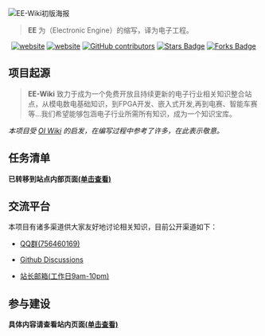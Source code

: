 ![EE-Wiki初版海报](https://s2.loli.net/2021/12/20/JOyzS3DleKQR4uc.jpg)

> **EE** 为（Electronic Engine）的缩写，译为电子工程。

<div align="center">
<a href="https://github.com/EE-Wiki/EE-Wiki/blob/main/README-en.md"><img src="https://img.shields.io/badge/README-EN-pink?style=flat-square" alt="website"/></a>
<a href="https://creativecommons.org/licenses/by-nc-sa/4.0/"><img src="https://img.shields.io/badge/license-BY--NC--SA_4.0-green?style=flat-square" alt="website"/></a>
<a href="https://github.com/EE-Wiki/EE-Wiki/graphs/contributors"><img alt="GitHub contributors" src="https://img.shields.io/github/contributors/EE-Wiki/EE-Wiki?color=2b9348&style=flat-square"></a>
<a href="https://github.com/EE-Wiki/EE-Wiki/stargazers"><img alt="Stars Badge" src="https://img.shields.io/github/stars/EE-Wiki/EE-Wiki?style=flat-square&color=ffb700"></a>
<a href="https://github.com/EE-Wiki/EE-Wiki/network/members"><img alt="Forks Badge" src="https://img.shields.io/github/forks/EE-Wiki/EE-Wiki?style=flat-square&color=8742b1"></a>
</div>

## 项目起源

> **EE-Wiki** 致力于成为一个免费开放且持续更新的电子行业相关知识整合站点，从模电数电基础知识，到FPGA开发、嵌入式开发,再到电赛、智能车赛等...我们希望能够包涵电子行业所需所有知识，成为一个知识宝库。

*本项目受 [OI Wiki](https://oi-wiki.org/) 的启发，在编写过程中参考了许多，在此表示敬意。*

## 任务清单

**已转移到站点内部页面[(单击查看)](https://eewiki.lwantaoo.xyz/intro/ToDoList/)**

## 交流平台

本项目有诸多渠道供大家友好地讨论相关知识，目前公开渠道如下：

- [QQ群(756460169)](https://jq.qq.com/?_wv=1027&k=ex93ZPGh)

- [Github Discussions](https://github.com/EE-Wiki/EE-Wiki/discussions)

- [站长邮箱(工作日9am-10pm)](mailto:aokivan@qq.com)

## 参与建设

**具体内容请查看站内页面[(单击查看)](https://eewiki.lwantaoo.xyz/intro/contribute/)**
